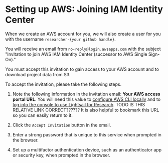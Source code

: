 # Setting up AWS: Joining IAM Identity Center

When we create an AWS account for you, we will also create a user for you with the username `researcher-{your github handle}`.

You will receive an email from `no-reply@login.awsapps.com` with the subject "Invitation to join AWS IAM Identity Center (successor to AWS Single Sign-On)."

You must accept this invitation to gain access to your AWS account and to download project data from S3.

To accept the invitation, please take the following steps.

1. Note the following information in the invitation email: **Your AWS access portal URL**.
   You will need this value to [configure AWS CLI locally](../../technical-setup/environment-setup/configure-aws-cli.md) and to [log into the console to use Lightsail for Research](./creating-vcs.md#how-to-create-a-virtual-computer). TODO IS THIS RELATIVE LINK CORRECT??????
   It is also helpful to bookmark this URL so you can easily return to it.

2. Click the `Accept Invitation` button in the email.

3. Enter a strong password that is unique to this service when prompted in the browser.

4. Set up a multifactor authentication device, such as an authenticator app or security key, when prompted in the browser.
